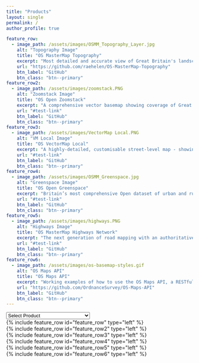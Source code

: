 ```yaml
---
title: "Products"
layout: single
permalink: /
author_profile: true

feature_row:
  - image_path: /assets/images/OSMM_Topography_Layer.jpg
    alt: "Topography Image"
    title: "OS MasterMap Topography"
    excerpt: "Most detailed and accurate view of Great Britain's landscape – from roads to fields, to buildings and trees and more."
    url: "https://github.com/raehelen/OS-MasterMap-Topography"
    btn_label: "GitHub" 
    btn_class: "btn--primary" 
feature_row2:
  - image_path: /assets/images/zoomstack.PNG
    alt: "Zoomstack Image"
    title: "OS Open Zoomstack"
    excerpt: "A comprehensive vector basemap showing coverage of Great Britain from a national level, right down to street detail."
    url: "#test-link"
    btn_label: "GitHub"
    btn_class: "btn--primary"
feature_row3:
  - image_path: /assets/images/VectorMap Local.PNG
    alt: "VM Local Image"
    title: "OS VectorMap Local"
    excerpt: "A highly-detailed, customisable street-level map - showing fences, building outlines, paths and street names."
    url: "#test-link"
    btn_label: "GitHub"
    btn_class: "btn--primary"
feature_row4:
  - image_path: /assets/images/OSMM_Greenspace.jpg
    alt: "Greenspace Image"
    title: "OS Open Greenspace"
    excerpt: "Britain’s most comprehensive Open dataset of urban and rural greenspaces."
    url: "#test-link"
    btn_label: "GitHub"
    btn_class: "btn--primary"
feature_row5:
  - image_path: /assets/images/highways.PNG
    alt: "Highways Image"
    title: "OS MasterMap Highways Network"
    excerpt: "The next generation of road mapping with an authoritative single view of the whole road network."
    url: "#test-link"
    btn_label: "GitHub"
    btn_class: "btn--primary"
feature_row6:
  - image_path: /assets/images/os-basemap-styles.gif
    alt: "OS Maps API"
    title: "OS Maps API"
    excerpt: "Working examples of how to use the OS Maps API, a RESTful API based on the OS datasets."
    url: "https://github.com/OrdnanceSurvey/OS-Maps-API"
    btn_label: "GitHub"
    btn_class: "btn--primary"    
---
```


<select id="select-anchor" onChange="window.location.hash=this.value">
		<option value="">Select Product</option>
		<option value="fr_1">OS MasterMap Topography</option>
	 	<option value="fr_3">OS VectorMap Local</option>
		<option value="fr_2">OS Open Zoomstack</option>
		<option value="fr_4">OS Open Greenspace</option>
	 	<option value="fr_5">OS MasterMap Highways Network</option>
		<option value="fr_6">OS Maps API</option>
</select>
	

	
<div id="fr_1"></div>{% include feature_row id="feature_row" type="left" %}
<div id="fr_2"></div>{% include feature_row id="feature_row2" type="left" %}
<div id="fr_3"></div>{% include feature_row id="feature_row3" type="left" %}
<div id="fr_4"></div>{% include feature_row id="feature_row4" type="left" %}
<div id="fr_5"></div>{% include feature_row id="feature_row5" type="left" %}
<div id="fr_6"></div>{% include feature_row id="feature_row6" type="left" %}

